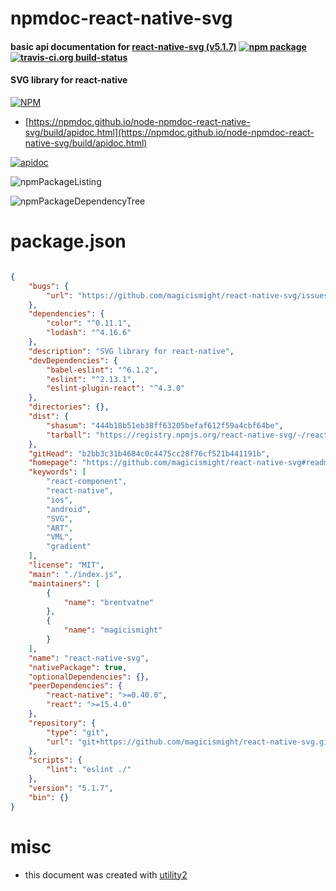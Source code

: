 # npmdoc-react-native-svg

#### basic api documentation for  [react-native-svg (v5.1.7)](https://github.com/magicismight/react-native-svg#readme)  [![npm package](https://img.shields.io/npm/v/npmdoc-react-native-svg.svg?style=flat-square)](https://www.npmjs.org/package/npmdoc-react-native-svg) [![travis-ci.org build-status](https://api.travis-ci.org/npmdoc/node-npmdoc-react-native-svg.svg)](https://travis-ci.org/npmdoc/node-npmdoc-react-native-svg)

#### SVG library for react-native

[![NPM](https://nodei.co/npm/react-native-svg.png?downloads=true&downloadRank=true&stars=true)](https://www.npmjs.com/package/react-native-svg)

- [https://npmdoc.github.io/node-npmdoc-react-native-svg/build/apidoc.html](https://npmdoc.github.io/node-npmdoc-react-native-svg/build/apidoc.html)

[![apidoc](https://npmdoc.github.io/node-npmdoc-react-native-svg/build/screenCapture.buildCi.browser.%252Ftmp%252Fbuild%252Fapidoc.html.png)](https://npmdoc.github.io/node-npmdoc-react-native-svg/build/apidoc.html)

![npmPackageListing](https://npmdoc.github.io/node-npmdoc-react-native-svg/build/screenCapture.npmPackageListing.svg)

![npmPackageDependencyTree](https://npmdoc.github.io/node-npmdoc-react-native-svg/build/screenCapture.npmPackageDependencyTree.svg)



# package.json

```json

{
    "bugs": {
        "url": "https://github.com/magicismight/react-native-svg/issues"
    },
    "dependencies": {
        "color": "^0.11.1",
        "lodash": "^4.16.6"
    },
    "description": "SVG library for react-native",
    "devDependencies": {
        "babel-eslint": "^6.1.2",
        "eslint": "^2.13.1",
        "eslint-plugin-react": "^4.3.0"
    },
    "directories": {},
    "dist": {
        "shasum": "444b18b51eb38ff63205befaf612f59a4cbf64be",
        "tarball": "https://registry.npmjs.org/react-native-svg/-/react-native-svg-5.1.7.tgz"
    },
    "gitHead": "b2bb3c31b4684c0c4475cc28f76cf521b441191b",
    "homepage": "https://github.com/magicismight/react-native-svg#readme",
    "keywords": [
        "react-component",
        "react-native",
        "ios",
        "android",
        "SVG",
        "ART",
        "VML",
        "gradient"
    ],
    "license": "MIT",
    "main": "./index.js",
    "maintainers": [
        {
            "name": "brentvatne"
        },
        {
            "name": "magicismight"
        }
    ],
    "name": "react-native-svg",
    "nativePackage": true,
    "optionalDependencies": {},
    "peerDependencies": {
        "react-native": ">=0.40.0",
        "react": ">=15.4.0"
    },
    "repository": {
        "type": "git",
        "url": "git+https://github.com/magicismight/react-native-svg.git"
    },
    "scripts": {
        "lint": "eslint ./"
    },
    "version": "5.1.7",
    "bin": {}
}
```



# misc
- this document was created with [utility2](https://github.com/kaizhu256/node-utility2)
